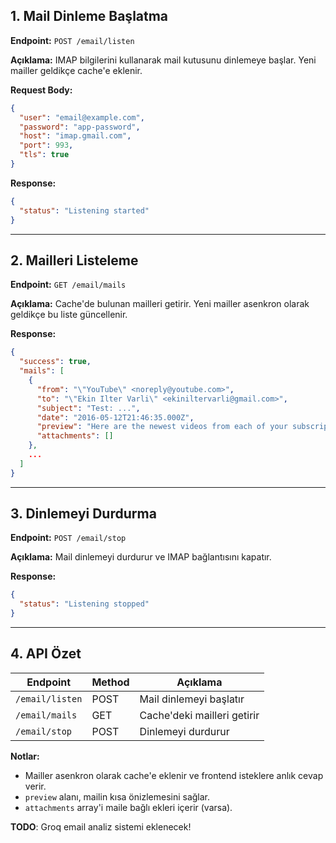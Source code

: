 ## 1. Mail Dinleme Başlatma

**Endpoint:** `POST /email/listen`

**Açıklama:** IMAP bilgilerini kullanarak mail kutusunu dinlemeye başlar. Yeni mailler geldikçe cache'e eklenir.

**Request Body:**

```json
{
  "user": "email@example.com",
  "password": "app-password",
  "host": "imap.gmail.com",
  "port": 993,
  "tls": true
}
```

**Response:**

```json
{
  "status": "Listening started"
}
```

---

## 2. Mailleri Listeleme

**Endpoint:** `GET /email/mails`

**Açıklama:** Cache'de bulunan mailleri getirir. Yeni mailler asenkron olarak geldikçe bu liste güncellenir.

**Response:**

```json
{
  "success": true,
  "mails": [
    {
      "from": "\"YouTube\" <noreply@youtube.com>",
      "to": "\"Ekin Ilter Varli\" <ekiniltervarli@gmail.com>",
      "subject": "Test: ...",
      "date": "2016-05-12T21:46:35.000Z",
      "preview": "Here are the newest videos from each of your subscriptions...",
      "attachments": []
    },
    ...
  ]
}
```

---

## 3. Dinlemeyi Durdurma

**Endpoint:** `POST /email/stop`

**Açıklama:** Mail dinlemeyi durdurur ve IMAP bağlantısını kapatır.

**Response:**

```json
{
  "status": "Listening stopped"
}
```

---

## 4. API Özet

| Endpoint        | Method | Açıklama                    |
| --------------- | ------ | --------------------------- |
| `/email/listen` | POST   | Mail dinlemeyi başlatır     |
| `/email/mails`  | GET    | Cache'deki mailleri getirir |
| `/email/stop`   | POST   | Dinlemeyi durdurur          |

**Notlar:**

* Mailler asenkron olarak cache'e eklenir ve frontend isteklere anlık cevap verir.
* `preview` alanı, mailin kısa önizlemesini sağlar.
* `attachments` array'i maile bağlı ekleri içerir (varsa).


**TODO**: Groq email analiz sistemi eklenecek!